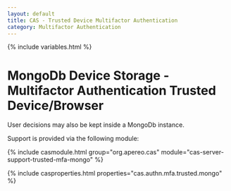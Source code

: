 ```yaml
---
layout: default
title: CAS - Trusted Device Multifactor Authentication
category: Multifactor Authentication
---
```


{% include variables.html %}

# MongoDb Device Storage - Multifactor Authentication Trusted Device/Browser

User decisions may also be kept inside a MongoDb instance.

Support is provided via the following module:

{% include casmodule.html group="org.apereo.cas" module="cas-server-support-trusted-mfa-mongo" %}

{% include casproperties.html properties="cas.authn.mfa.trusted.mongo" %}
